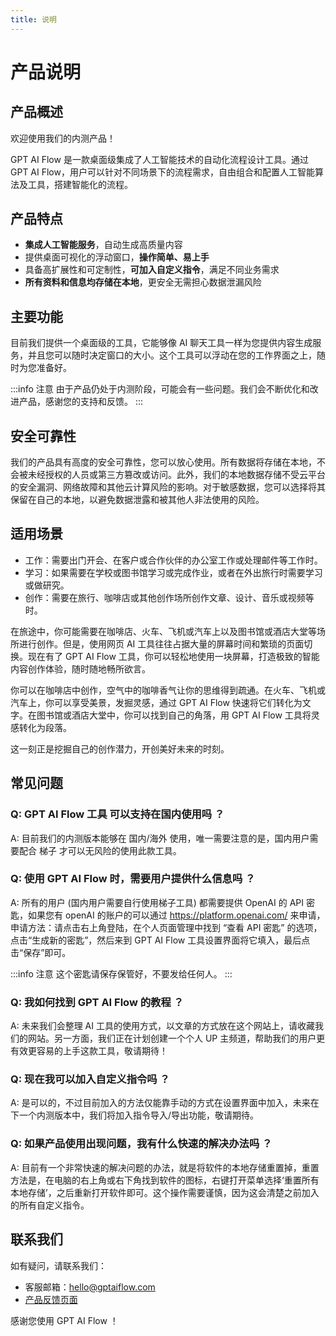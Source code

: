 ```yaml
---
title: 说明
---
```


# 产品说明

## 产品概述

<!-- GPT AI Flow 是一款桌面级集成了人工智能技术的自动化流程设计工具。 -->

欢迎使用我们的内测产品！

GPT AI Flow 是一款桌面级集成了人工智能技术的自动化流程设计工具。通过 GPT AI Flow，用户可以针对不同场景下的流程需求，自由组合和配置人工智能算法及工具，搭建智能化的流程。

<!-- GPTAiFlow 提供了全面且易用的流程设计平台，包含了前端可视化的流程编辑器和后端实时的任务执行引擎，帮助用户集中精力解决业务问题，而不需要担心繁琐的流程配置。 -->

## 产品特点

- **集成人工智能服务**，自动生成高质量内容
- 提供桌面可视化的浮动窗口，**操作简单、易上手**
- 具备高扩展性和可定制性，**可加入自定义指令**，满足不同业务需求
- **所有资料和信息均存储在本地**，更安全无需担心数据泄漏风险
  <!-- - 集成多种人工智能算法及工具，支持灵活组合和定制 -->
  <!-- - 提供前端可视化的流程编辑器，操作简单、易上手 -->

## 主要功能

目前我们提供一个桌面级的工具，它能够像 AI 聊天工具一样为您提供内容生成服务，并且您可以随时决定窗口的大小。这个工具可以浮动在您的工作界面之上，随时为您准备好。

:::info 注意
由于产品仍处于内测阶段，可能会有一些问题。我们会不断优化和改进产品，感谢您的支持和反馈。
:::

## 安全可靠性

我们的产品具有高度的安全可靠性，您可以放心使用。所有数据将存储在本地，不会被未经授权的人员或第三方篡改或访问。此外，我们的本地数据存储不受云平台的安全漏洞、网络故障和其他云计算风险的影响。对于敏感数据，您可以选择将其保留在自己的本地，以避免数据泄露和被其他人非法使用的风险。

## 适用场景

- 工作：需要出门开会、在客户或合作伙伴的办公室工作或处理邮件等工作时。
- 学习：如果需要在学校或图书馆学习或完成作业，或者在外出旅行时需要学习或做研究。
- 创作：需要在旅行、咖啡店或其他创作场所创作文章、设计、音乐或视频等时。

在旅途中，你可能需要在咖啡店、火车、飞机或汽车上以及图书馆或酒店大堂等场所进行创作。但是，使用网页 AI 工具往往占据大量的屏幕时间和繁琐的页面切换。现在有了 GPT AI Flow 工具，你可以轻松地使用一块屏幕，打造极致的智能内容创作体验，随时随地畅所欲言。

你可以在咖啡店中创作，空气中的咖啡香气让你的思维得到疏通。在火车、飞机或汽车上，你可以享受美景，发掘灵感，通过 GPT AI Flow 快速将它们转化为文字。在图书馆或酒店大堂中，你可以找到自己的角落，用 GPT AI Flow 工具将灵感转化为段落。

这一刻正是挖掘自己的创作潜力，开创美好未来的时刻。

## 常见问题

### Q: GPT AI Flow 工具 可以支持在国内使用吗 ？

A: 目前我们的内测版本能够在 国内/海外 使用，唯一需要注意的是，国内用户需要配合 梯子 才可以无风险的使用此款工具。

### Q: 使用 GPT AI Flow 时，需要用户提供什么信息吗 ？

A: 所有的用户 (国内用户需要自行使用梯子工具) 都需要提供 OpenAI 的 API 密匙，如果您有 openAI 的账户的可以通过 https://platform.openai.com/ 来申请，申请方法：请点击右上角登陆，在个人页面管理中找到 “查看 API 密匙” 的选项，点击“生成新的密匙”，然后来到 GPT AI Flow 工具设置界面将它填入，最后点击“保存”即可。

:::info 注意
这个密匙请保存保管好，不要发给任何人。
:::

### Q: 我如何找到 GPT AI Flow 的教程 ？

A: 未来我们会整理 AI 工具的使用方式，以文章的方式放在这个网站上，请收藏我们的网站。另一方面，我们正在计划创建一个个人 UP 主频道，帮助我们的用户更有效更容易的上手这款工具，敬请期待！

### Q: 现在我可以加入自定义指令吗 ？

A: 是可以的，不过目前加入的方法仅能靠手动的方式在设置界面中加入，未来在下一个内测版本中，我们将加入指令导入/导出功能，敬请期待。

### Q: 如果产品使用出现问题，我有什么快速的解决办法吗 ？

A: 目前有一个非常快速的解决问题的办法，就是将软件的本地存储重置掉，重置方法是，在电脑的右上角或右下角找到软件的图标，右键打开菜单选择‘重置所有本地存储’，之后重新打开软件即可。这个操作需要谨慎，因为这会清楚之前加入的所有自定义指令。

## 联系我们

如有疑问，请联系我们：

- 客服邮箱：hello@gptaiflow.com
- [产品反馈页面](https://wj.qq.com/s2/12214642/c9c6)

感谢您使用 GPT AI Flow ！
